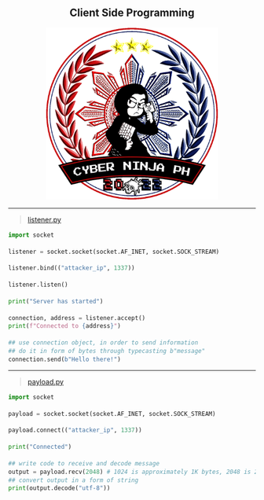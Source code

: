 <h2 align="center">Client Side Programming</h2>
<p align="center"><img width="350" height="350" src="./src/banner_cnph.gif"></p>

- - - - - - - - - - - - - - - - - - - - - -
> [listener.py](listener.py)
```python
import socket

listener = socket.socket(socket.AF_INET, socket.SOCK_STREAM)

listener.bind(("attacker_ip", 1337))

listener.listen()

print("Server has started")

connection, address = listener.accept()
print(f"Connected to {address}")

## use connection object, in order to send information
## do it in form of bytes through typecasting b"message"
connection.send(b"Hello there!")
```
---
> [payload.py](payload.py)
```python
import socket

payload = socket.socket(socket.AF_INET, socket.SOCK_STREAM)

payload.connect(("attacker_ip", 1337))

print("Connected")

## write code to receive and decode message
output = payload.recv(2048) # 1024 is approximately 1K bytes, 2048 is 2K bytes of data
## convert output in a form of string
print(output.decode("utf-8"))
```